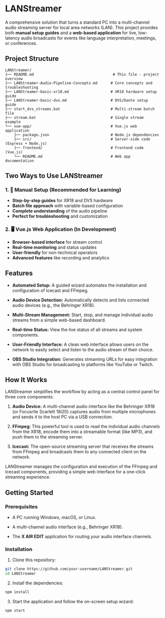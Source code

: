# LANStreamer

A comprehensive solution that turns a standard PC into a multi-channel audio streaming server for local area networks (LAN). This project provides both **manual setup guides** and a **web-based application** for live, low-latency audio broadcasts for events like language interpretation, meetings, or conferences.

## Project Structure

```
LANStreamer/
├── README.md                                    # This file - project overview
├── LANStreamer-Audio-Pipeline-Concepts.md      # Core concepts and troubleshooting
├── LANStreamer-basic-xr18.md                   # XR18 hardware setup guide
├── LANStreamer-basic-dvs.md                    # DVS/Dante setup guide
├── start_dvs_streams.bat                       # Multi-stream batch file
├── stream.bat                                  # Single stream example
└── vue-app/                                    # Vue.js web application
    ├── package.json                            # Node.js dependencies
    ├── src/                                    # Server-side code (Express + Node.js)
    ├── frontend/                               # Frontend code (Vue.js)
    └── README.md                               # Web app documentation
```

## Two Ways to Use LANStreamer

### 1. 📖 **Manual Setup** (Recommended for Learning)
- **Step-by-step guides** for XR18 and DVS hardware
- **Batch file approach** with variable-based configuration
- **Complete understanding** of the audio pipeline
- **Perfect for troubleshooting** and customization

### 2. 🖥️ **Vue.js Web Application** (In Development)
- **Browser-based interface** for stream control
- **Real-time monitoring** and status updates
- **User-friendly** for non-technical operators
- **Advanced features** like recording and analytics

## Features

- **Automated Setup:** A guided wizard automates the installation and configuration of Icecast and FFmpeg.

- **Audio Device Detection:** Automatically detects and lists connected audio devices (e.g., the Behringer XR18).

- **Multi-Stream Management:** Start, stop, and manage individual audio streams from a simple web-based dashboard.

- **Real-time Status:** View the live status of all streams and system components.

- **User-Friendly Interface:** A clean web interface allows users on the network to easily select and listen to the audio stream of their choice.

- **OBS Studio Integration:** Generates streaming URLs for easy integration with OBS Studio for broadcasting to platforms like YouTube or Twitch.

## How It Works

LANStreamer simplifies the workflow by acting as a central control panel for three core components:

1. **Audio Device:** A multi-channel audio interface like the Behringer XR18 (or Focusrite Scarlett 18i20) captures audio from multiple microphones and sends it to the host PC via a USB connection.

2. **FFmpeg:** This powerful tool is used to read the individual audio channels from the XR18, encode them into a streamable format (like MP3), and push them to the streaming server.

3. **Icecast:** The open-source streaming server that receives the streams from FFmpeg and broadcasts them to any connected client on the network.

LANStreamer manages the configuration and execution of the FFmpeg and Icecast components, providing a simple web interface for a one-click streaming experience.

## Getting Started

### Prerequisites

- A PC running Windows, macOS, or Linux.

- A multi-channel audio interface (e.g., Behringer XR18).

- The **X AIR EDIT** application for routing your audio interface channels.

### Installation

1. Clone this repository:

```bash
git clone https://github.com/your-username/LANStreamer.git
cd LANStreamer
```

2. Install the dependencies:

```bash
npm install
```

3. Start the application and follow the on-screen setup wizard:

```bash
npm start
```

